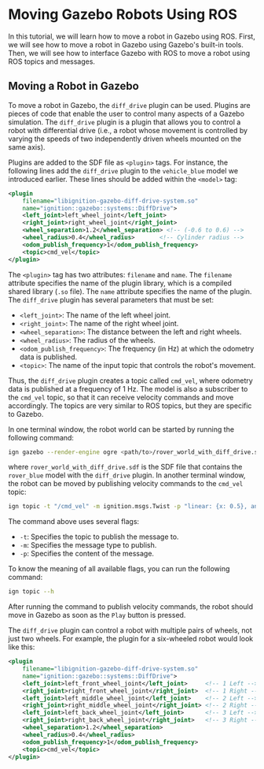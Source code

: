 # Moving Gazebo Robots Using ROS

In this tutorial, we will learn how to move a robot in Gazebo using ROS.
First, we will see how to move a robot in Gazebo using Gazebo's built-in tools.
Then, we will see how to interface Gazebo with ROS to move a robot using ROS topics and messages.

## Moving a Robot in Gazebo

To move a robot in Gazebo, the `diff_drive` plugin can be used.
Plugins are pieces of code that enable the user to control many aspects of a Gazebo simulation.
The `diff_drive` plugin is a plugin that allows you to control a robot with differential drive (i.e., a robot whose movement is controlled by varying the speeds of two independently driven wheels mounted on the same axis).

Plugins are added to the SDF file as `<plugin>` tags.
For instance, the following lines add the `diff_drive` plugin to the `vehicle_blue` model we introduced earlier.
These lines should be added within the `<model>` tag:

```xml
<plugin
    filename="libignition-gazebo-diff-drive-system.so"
    name="ignition::gazebo::systems::DiffDrive">
    <left_joint>left_wheel_joint</left_joint>
    <right_joint>right_wheel_joint</right_joint>
    <wheel_separation>1.2</wheel_separation> <!-- (-0.6 to 0.6) -->
    <wheel_radius>0.4</wheel_radius>       <!-- Cylinder radius -->
    <odom_publish_frequency>1</odom_publish_frequency>
    <topic>cmd_vel</topic>
</plugin>
```

The `<plugin>` tag has two attributes: `filename` and `name`.
The `filename` attribute specifies the name of the plugin library, which is a compiled shared library (`.so` file).
The `name` attribute specifies the name of the plugin.
The `diff_drive` plugin has several parameters that must be set:

- `<left_joint>`: The name of the left wheel joint.
- `<right_joint>`: The name of the right wheel joint.
- `<wheel_separation>`: The distance between the left and right wheels.
- `<wheel_radius>`: The radius of the wheels.
- `<odom_publish_frequency>`: The frequency (in Hz) at which the odometry data is published.
- `<topic>`: The name of the input topic that controls the robot's movement.

Thus, the `diff_drive` plugin creates a topic called `cmd_vel`, where odometry data is published at a frequency of 1 Hz.
The model is also a subscriber to the `cmd_vel` topic, so that it can receive velocity commands and move accordingly.
The topics are very similar to ROS topics, but they are specific to Gazebo.

In one terminal window, the robot world can be started by running the following command:

```bash
ign gazebo --render-engine ogre <path/to>/rover_world_with_diff_drive.sdf
```

where `rover_world_with_diff_drive.sdf` is the SDF file that contains the `rover_blue` model with the `diff_drive` plugin.
In another terminal window, the robot can be moved by publishing velocity commands to the `cmd_vel` topic:

```bash
ign topic -t "/cmd_vel" -m ignition.msgs.Twist -p "linear: {x: 0.5}, angular: {z: 0.05}"
```

The command above uses several flags:

- `-t`: Specifies the topic to publish the message to.
- `-m`: Specifies the message type to publish.
- `-p`: Specifies the content of the message.

To know the meaning of all available flags, you can run the following command:

```bash
ign topic --h
```

After running the command to publish velocity commands, the robot should move in Gazebo as soon as the `Play` button is pressed.

The `diff_drive` plugin can control a robot with multiple pairs of wheels, not just two wheels.
For example, the plugin for a six-wheeled robot would look like this:

```xml
<plugin
    filename="libignition-gazebo-diff-drive-system.so"
    name="ignition::gazebo::systems::DiffDrive">
    <left_joint>left_front_wheel_joint</left_joint>     <!-- 1 Left -->
    <right_joint>right_front_wheel_joint</right_joint>  <!-- 1 Right -->
    <left_joint>left_middle_wheel_joint</left_joint>    <!-- 2 Left -->
    <right_joint>right_middle_wheel_joint</right_joint> <!-- 2 Right -->
    <left_joint>left_back_wheel_joint</left_joint>      <!-- 3 Left -->
    <right_joint>right_back_wheel_joint</right_joint>   <!-- 3 Right -->
    <wheel_separation>1.2</wheel_separation>
    <wheel_radius>0.4</wheel_radius>
    <odom_publish_frequency>1</odom_publish_frequency>
    <topic>cmd_vel</topic>
</plugin>
```
